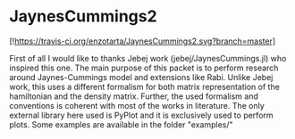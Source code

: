 # JaynesCummings2
[!https://travis-ci.org/enzotarta/JaynesCummings2.svg?branch=master]

First of all I would like to thanks Jebej work (jebej/JaynesCummings.jl) who inspired this one.
The main purpose of this packet is to perform research around Jaynes-Cummings model and extensions like Rabi.
Unlike Jebej work, this uses a different formalism for both matrix representation of the hamiltonian and the density matrix.
Further, the used formalism and conventions is coherent with most of the works in literature.
The only external library here used is PyPlot and it is exclusively used to perform plots.
Some examples are available in the folder "examples/"
